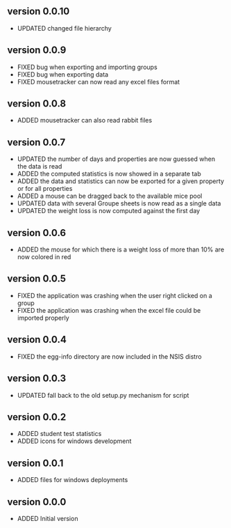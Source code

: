 version 0.0.10
--------------
* UPDATED changed file hierarchy

version 0.0.9
--------------
* FIXED   bug when exporting and importing groups
* FIXED   bug when exporting data
* FIXED   mousetracker can now read any excel files format

version 0.0.8
--------------
* ADDED   mousetracker can also read rabbit files

version 0.0.7
--------------
* UPDATED the number of days and properties are now guessed when the data is read
* ADDED   the computed statistics is now showed in a separate tab
* ADDED   the data and statistics can now be exported for a given property or for all properties
* ADDED   a mouse can be dragged back to the available mice pool
* UPDATED data with several Groupe sheets is now read as a single data
* UPDATED the weight loss is now computed against the first day

version 0.0.6
--------------
* ADDED   the mouse for which there is a weight loss of more than 10% are now colored in red

version 0.0.5
--------------
* FIXED   the application was crashing when the user right clicked on a group
* FIXED   the application was crashing when the excel file could be imported properly

version 0.0.4
--------------
* FIXED   the egg-info directory are now included in the NSIS distro

version 0.0.3
--------------
* UPDATED fall back to the old setup.py mechanism for script

version 0.0.2
--------------
* ADDED   student test statistics
* ADDED   icons for windows development

version 0.0.1
--------------
* ADDED   files for windows deployments

version 0.0.0
--------------
* ADDED   Initial version
